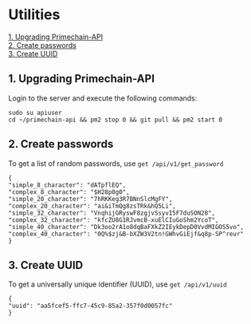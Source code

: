 # Utilities

[1. Upgrading Primechain-API](#1-upgrading-primechain-api)   
[2. Create passwords](#2-create-passwords)   
[3. Create UUID](#3-create-uuid)   

## 1. Upgrading Primechain-API
Login to the server and execute the following commands:
```
sudo su apiuser
cd ~/primechain-api && pm2 stop 0 && git pull && pm2 start 0
```


## 2. Create passwords
To get a list of random passwords, use `get /api/v1/get_password`
```
{
"simple_8_character": "dATpflEQ",
"complex_8_character": "$H28p0g0",
"simple_20_character": "7hRKKeg3R7BNnSlcMgFY",
"complex_20_character": "ai&iTmQg8zsTRk&hQ5Li",
"simple_32_character": "VnqhijGRyswF8zgjvSsyvI5F7duSON28",
"complex_32_character": "kfcZU8G1RJvmcB-xuElCIuGoShm2YcoT",
"simple_40_character": "Dk3oo2rA1o8dqBaFXkZ2IEykDepD0VvdMIGOS5vo",
"complex_40_character": "0Q%$zj&B-bXZW3V2tn!GWhvGiEjf&q8p-SP^reur"
}
```
## 3. Create UUID
To get a universally unique identifier (UUID), use `get /api/v1/uuid`
```
{
"uuid": "aa5fcef5-ffc7-45c9-85a2-357f0d0057fc"
}
```
